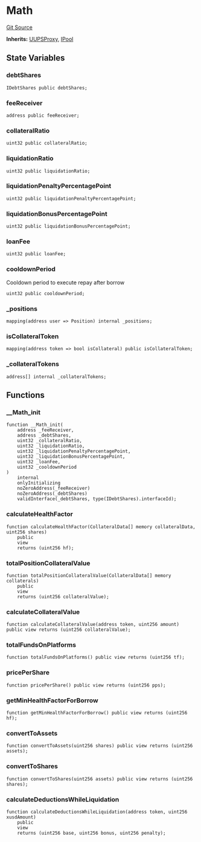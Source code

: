 # Math

[Git Source](https://dapp-devs.com/ssh://git@git.2222/lumos-labs/xassets/contracts/synths-contracts/blob/969beda74f0f892980053e9edc62c163df24916a/src/core/pool/modules/_Math.sol)

**Inherits:**
[UUPSProxy](/src/common/_UUPSProxy.sol/abstract.UUPSProxy.md), [IPool](/src/interface/IPool.sol/interface.IPool.md)

## State Variables

### debtShares

```solidity
IDebtShares public debtShares;
```

### feeReceiver

```solidity
address public feeReceiver;
```

### collateralRatio

```solidity
uint32 public collateralRatio;
```

### liquidationRatio

```solidity
uint32 public liquidationRatio;
```

### liquidationPenaltyPercentagePoint

```solidity
uint32 public liquidationPenaltyPercentagePoint;
```

### liquidationBonusPercentagePoint

```solidity
uint32 public liquidationBonusPercentagePoint;
```

### loanFee

```solidity
uint32 public loanFee;
```

### cooldownPeriod

Cooldown period to execute repay after borrow

```solidity
uint32 public cooldownPeriod;
```

### \_positions

```solidity
mapping(address user => Position) internal _positions;
```

### isCollateralToken

```solidity
mapping(address token => bool isCollateral) public isCollateralToken;
```

### \_collateralTokens

```solidity
address[] internal _collateralTokens;
```

## Functions

### \_\_Math_init

```solidity
function __Math_init(
    address _feeReceiver,
    address _debtShares,
    uint32 _collateralRatio,
    uint32 _liquidationRatio,
    uint32 _liquidationPenaltyPercentagePoint,
    uint32 _liquidationBonusPercentagePoint,
    uint32 _loanFee,
    uint32 _cooldownPeriod
)
    internal
    onlyInitializing
    noZeroAddress(_feeReceiver)
    noZeroAddress(_debtShares)
    validInterface(_debtShares, type(IDebtShares).interfaceId);
```

### calculateHealthFactor

```solidity
function calculateHealthFactor(CollateralData[] memory collateralData, uint256 shares)
    public
    view
    returns (uint256 hf);
```

### totalPositionCollateralValue

```solidity
function totalPositionCollateralValue(CollateralData[] memory collaterals)
    public
    view
    returns (uint256 collateralValue);
```

### calculateCollateralValue

```solidity
function calculateCollateralValue(address token, uint256 amount) public view returns (uint256 collateralValue);
```

### totalFundsOnPlatforms

```solidity
function totalFundsOnPlatforms() public view returns (uint256 tf);
```

### pricePerShare

```solidity
function pricePerShare() public view returns (uint256 pps);
```

### getMinHealthFactorForBorrow

```solidity
function getMinHealthFactorForBorrow() public view returns (uint256 hf);
```

### convertToAssets

```solidity
function convertToAssets(uint256 shares) public view returns (uint256 assets);
```

### convertToShares

```solidity
function convertToShares(uint256 assets) public view returns (uint256 shares);
```

### calculateDeductionsWhileLiquidation

```solidity
function calculateDeductionsWhileLiquidation(address token, uint256 xusdAmount)
    public
    view
    returns (uint256 base, uint256 bonus, uint256 penalty);
```
